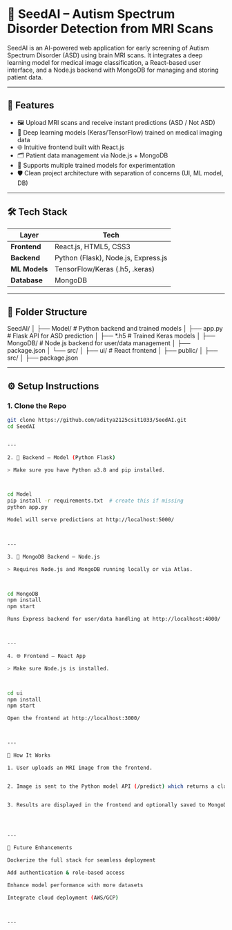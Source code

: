 # 🧠 SeedAI – Autism Spectrum Disorder Detection from MRI Scans

SeedAI is an AI-powered web application for early screening of Autism Spectrum Disorder (ASD) using brain MRI scans. It integrates a deep learning model for medical image classification, a React-based user interface, and a Node.js backend with MongoDB for managing and storing patient data.

---

## 🚀 Features

- 🖼️ Upload MRI scans and receive instant predictions (ASD / Not ASD)
- 🧠 Deep learning models (Keras/TensorFlow) trained on medical imaging data
- 🌐 Intuitive frontend built with React.js
- 🗂️ Patient data management via Node.js + MongoDB
- 🧪 Supports multiple trained models for experimentation
- 🛡️ Clean project architecture with separation of concerns (UI, ML model, DB)

---

## 🛠️ Tech Stack

| Layer        | Tech                                 |
|--------------|--------------------------------------|
| **Frontend** | React.js, HTML5, CSS3                |
| **Backend**  | Python (Flask), Node.js, Express.js  |
| **ML Models**| TensorFlow/Keras (.h5, .keras)       |
| **Database** | MongoDB                              |

---

## 📁 Folder Structure

SeedAI/ │ ├── Model/          # Python backend and trained models │   ├── app.py      # Flask API for ASD prediction │   ├── *.h5        # Trained Keras models │ ├── MongoDB/        # Node.js backend for user/data management │   ├── package.json │   └── src/ │ ├── ui/             # React frontend │   ├── public/ │   ├── src/ │   ├── package.json

---

## ⚙️ Setup Instructions

### 1. Clone the Repo

```bash
git clone https://github.com/aditya2125csit1033/SeedAI.git
cd SeedAI


---

2. 🔧 Backend – Model (Python Flask)

> Make sure you have Python ≥3.8 and pip installed.



cd Model
pip install -r requirements.txt  # create this if missing
python app.py

Model will serve predictions at http://localhost:5000/



---

3. 💾 MongoDB Backend – Node.js

> Requires Node.js and MongoDB running locally or via Atlas.



cd MongoDB
npm install
npm start

Runs Express backend for user/data handling at http://localhost:4000/



---

4. 🌐 Frontend – React App

> Make sure Node.js is installed.



cd ui
npm install
npm start

Open the frontend at http://localhost:3000/



---

🧪 How It Works

1. User uploads an MRI image from the frontend.


2. Image is sent to the Python model API (/predict) which returns a classification.


3. Results are displayed in the frontend and optionally saved to MongoDB.




---

📌 Future Enhancements

Dockerize the full stack for seamless deployment

Add authentication & role-based access

Enhance model performance with more datasets

Integrate cloud deployment (AWS/GCP)



---
